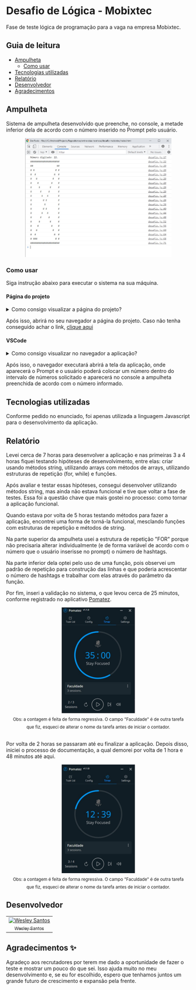 # Desafio de Lógica - Mobixtec

Fase de teste lógica de programação para a vaga na empresa Mobixtec.

## Guia de leitura

* [Ampulheta](#ampulheta)
  - [Como usar](#como-usar)
* [Tecnologias utilizadas](#tecnologias-utilizadas)
* [Relatório](#relatório)
* [Desenvolvedor](#desenvolvedor)
* [Agradecimentos](#agradecimentos-)

## Ampulheta

Sistema de ampulheta desenvolvido que preenche, no console, a metade inferior dela de acordo com o número inserido no Prompt pelo usuário.

<div align="center">
  <img src="./assets/img/Ampulheta.jpg" alt="Ampulheta" 
  width="400px"/>
</div>

### Como usar

Siga instrução abaixo para executar o sistema na sua máquina.

#### Página do projeto

<details>
  <summary>Como consigo visualizar a página do projeto?</summary>
  <table> 
     <li> Entre na página inicial deste repositório no GitHub (https://github.com/wesleysantossts/desafio-mobixtec) </li>
     <li> Selecione o link da página que está no campo "Sobre". </li>
  </table>
</details>

Após isso, abrirá no seu navegador a página do projeto. Caso não tenha conseguido achar o link, [clique aqui](https://wesleysantossts.github.io/desafio-mobixtec/)

#### VSCode

<details>
  <summary>Como consigo visualizar no navegador a aplicação?</summary>
  <table> 
     <li> Clone o este projeto no seu pc e abra ele no VSCode </li>
     <li> Selecione com o botão direio o arquivo ``index.html`` e selecione a opção "Abrir no navegador padrão" (ou abra o arquivo html e pressione o atalho no teclado ``CTRL + Q + W``) </li>
  </table>
</details>

Após isso, o navegador executará abrirá a tela da aplicação, onde aparecerá o Prompt e o usuário poderá colocar um número dentro do intervalo de números solicitado e aparecerá no console a ampulheta preenchida de acordo com o número informado.

## Tecnologias utilizadas

Conforme pedido no enunciado, foi apenas utilizada a linguagem Javascript para o desenvolvimento da aplicação.

## Relatório

Levei cerca de 7 horas para desenvolver a aplicação e nas primeiras 3 a 4 horas fiquei testando hipóteses de desenvolvimento, entre elas: criar usando métodos string, utilizando arrays com métodos de arrays, utilizando estruturas de repetição (for, while) e funções. 

Após avaliar e testar essas hipóteses, consegui desenvolver utilizando métodos string, mas ainda não estava funcional e tive que voltar a fase de testes. Essa foi a questão chave que mais gostei no processo: como tornar a aplicação funcional.

Quando estava por volta de 5 horas testando métodos para fazer a aplicação, encontrei uma forma de torná-la funcional, mesclando funções com estruturas de repetição e métodos de string. 

Na parte superior da ampulheta usei a estrutura de repetição "FOR" porque não precisaria alterar individualmente (e de forma variável de acordo com o número que o usuário inserisse no prompt) o número de hashtags. 

Na parte inferior dela optei pelo uso de uma função, pois observei um padrão de repetição para construção das linhas e que poderia acrescentar o número de hashtags e trabalhar com elas através do parâmetro da função. 

Por fim, inseri a validação no sistema, o que levou cerca de 25 minutos, conforme registrado no aplicativo [Pomatez](https://github.com/roldanjr/pomatez).

<div align="center">
  <img src="./assets/img/PomatezValidacao.jpeg" alt="Validação no Pomatez"  width="200px"/>
  <br/>
  <sub>Obs: a contagem é feita de forma regressiva. O campo "Faculdade" é de outra tarefa <br/> que fiz, esqueci de alterar o nome da tarefa antes de iniciar o contador.</sub>
</div><br/>

Por volta de 2 horas se passaram até eu finalizar a aplicação. Depois disso, iniciei o processo de documentação, a qual demorei por volta de 1 hora e 48 minutos até aqui.

<div align="center">
  <img src="./assets/img/PomatezDocumentacao.jpeg" alt="Documentação no Pomatez"  width="200px"/>
  <br/>
  <sub>Obs: a contagem é feita de forma regressiva. O campo "Faculdade" é de outra tarefa <br/> que fiz, esqueci de alterar o nome da tarefa antes de iniciar o contador.</sub>
</div>

## Desenvolvedor

<table>
  <!-- <tr>
    <td border="1px solid #ddd" align="center"><strong>Desenvolvedor</strong></td>
  </tr> -->
  <tr>
    <td border="1px solid #ddd" align="center">
      <a href="https://github.com/wesleysantossts">
        <img src="https://avatars.githubusercontent.com/u/56703526?v=4" width="100px" alt="Wesley Santos"/>
        <br/>
        <sub>Wesley Santos</sub>
      </a>
    </td>
  </tr>
</table>

## Agradecimentos ✨

Agradeço aos recrutadores por terem me dado a oportunidade de fazer o teste e mostrar um pouco do que sei. Isso ajuda muito no meu desenvolvimento e, se eu for escolhido, espero que tenhamos juntos um grande futuro de crescimento e expansão pela frente.

